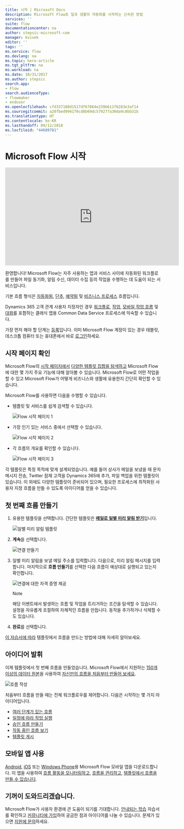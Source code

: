 ```yaml
---
title: 시작 | Microsoft Docs
description: Microsoft Flow로 일과 생활의 자동화를 시작하는 신속한 방법
services: ''
suite: flow
documentationcenter: na
author: stepsic-microsoft-com
manager: kvivek
editor: ''
tags: ''
ms.service: flow
ms.devlang: na
ms.topic: hero-article
ms.tgt_pltfrm: na
ms.workload: na
ms.date: 10/31/2017
ms.author: stepsic
search.app:
- Flow
search.audienceType:
- flowmaker
- enduser
ms.openlocfilehash: cfd337180d1517df67864e239b611f6283e3af14
ms.sourcegitcommit: a20fbed9941f0cd8b69dc579277a30da9c8bb31b
ms.translationtype: HT
ms.contentlocale: ko-KR
ms.lasthandoff: 09/12/2018
ms.locfileid: "44689781"
---
```

# <a name="get-started-with-microsoft-flow"></a>Microsoft Flow 시작 #

<iframe width="560" height="315" src="https://www.youtube.com/embed/iMteXfAvDSE?list=PL8nfc9haGeb55I9wL9QnWyHp3ctU2_ThF" frameborder="0" allowfullscreen></iframe>

환영합니다! Microsoft Flow는 자주 사용하는 앱과 서비스 사이에 자동화된 워크플로를 만들어 파일 동기화, 알림 수신, 데이터 수집 등의 작업을 수행하는 데 도움이 되는 서비스입니다.

기본 흐름 형식은 [자동화됨](get-started-logic-flow.md), [단추](introduction-to-button-flows.md), [예약됨](run-scheduled-tasks.md) 및 [비즈니스 프로세스](business-process-flows-overview.md) 흐름입니다.

Dynamics 365 고객 관계 사용자 지정자인 경우 [워크플로](configure-workflow-steps.md), [작업](create-actions.md), [모바일 작업 흐름](create-mobile-task-flow.md) 및 [대화](use-cds-for-apps-dialogs.md)를 포함하는 클래식 앱용 Common Data Service 프로세스에 익숙할 수 있습니다.

가장 먼저 해야 할 단계는 [등록](sign-up-sign-in.md)입니다. 이미 Microsoft Flow 계정이 있는 경우 태블릿, 데스크톱 컴퓨터 또는 휴대폰에서 바로 [로그인](https://flow.microsoft.com/signin)하세요.

## <a name="check-out-the-start-page"></a>시작 페이지 확인 ##

Microsoft Flow의 [시작 페이지에서](https://flow.microsoft.com) [다양한 템플릿 집합을 탐색하고](https://flow.microsoft.com/templates) Microsoft Flow에 대한 몇 가지 주요 기능에 대해 알아볼 수 있습니다. Microsoft Flow로 어떤 작업을 할 수 있고 Microsoft Flow가 어떻게 비즈니스와 생활에 유용한지 간단히 확인할 수 있습니다.

Microsoft Flow를 사용하면 다음을 수행할 수 있습니다.

- 템플릿 및 서비스를 쉽게 검색할 수 있습니다.

    ![Flow 시작 페이지 1](./media/getting-started/flowhome1.png)

- 가장 인기 있는 서비스 중에서 선택할 수 있습니다.

    ![Flow 시작 페이지 2](./media/getting-started/flowhome2.png)

- 각 흐름의 개요를 확인할 수 있습니다.

    ![Flow 시작 페이지 3](./media/getting-started/flowhome3.png)

각 템플릿은 특정 목적에 맞게 설계되었습니다. 예를 들어 상사가 메일을 보냈을 때 문자 메시지 전송, Twitter 잠재 고객을 Dynamics 365에 추가, 파일 백업을 위한 템플릿이 있습니다. 이 외에도 다양한 템플릿이 준비되어 있으며, 필요한 프로세스에 최적화된 사용자 지정 흐름을 만들 수 있도록 아이디어를 얻을 수 있습니다.

## <a name="create-your-first-flow"></a>첫 번째 흐름 만들기 ##

1. 유용한 템플릿을 선택합니다. 간단한 템플릿은 [**메일로 일별 미리 알림 받기**](https://flow.microsoft.com/galleries/public/templates/45a3399aa29345308f08b6db0a9c85b9/)입니다.

    ![일별 미리 알림 템플릿](./media/getting-started/template-details.png)

1. **계속**을 선택합니다.

    ![연결 만들기](./media/getting-started/create-connection.png)

1. 일별 미리 알림을 보낼 메일 주소를 입력합니다. 다음으로, 미리 알림 메시지를 입력합니다. 마지막으로 **흐름 만들기**를 선택한 다음 흐름이 예상대로 실행되고 있는지 확인합니다.

    ![연결에 대한 자격 증명 제공](./media/getting-started/configure-email-details.png)

    > [!NOTE]
    > 해당 이벤트에서 발생하는 흐름 및 작업을 트리거하는 조건을 탐색할 수 있습니다. 설정을 자유롭게 조절하여 자체적인 흐름을 만듭니다. 동작을 추가하거나 삭제할 수도 있습니다.

1. **완료**를 선택합니다.

[이 자습서에 따라](get-started-logic-template.md) 템플릿에서 흐름을 만드는 방법에 대해 자세히 알아보세요.

## <a name="get-creative"></a>아이디어 발휘 ##

이제 템플릿에서 첫 번째 흐름을 만들었습니다. Microsoft Flow에서 지원하는 [150개 이상의 데이터 원본](https://flow.microsoft.com/connectors/)을 사용하여 [자신만의 흐름을 처음부터 만들어 보세요](get-started-logic-flow.md).

![흐름 작성 ](./media/getting-started/build-a-flow.png)

처음부터 흐름을 만들 때는 전체 워크플로우를 제어합니다. 다음은 시작하는 몇 가지 아이디어입니다.

- [여러 단계가 있는 흐름](multi-step-logic-flow.md)
- [일정에 따라 작업 실행](run-scheduled-tasks.md)
- [승인 흐름 만들기](wait-for-approvals.md)
- [작동 중인 흐름 보기](see-a-flow-run.md)
- [템플릿 게시](publish-a-template.md)

## <a name="use-the-mobile-app"></a>모바일 앱 사용 ##

[Android](https://aka.ms/flowmobiledocsandroid), [iOS](https://aka.ms/flowmobiledocsios) 또는 [Windows Phone](https://aka.ms/flowmobilewindows)용 Microsoft Flow 모바일 앱을 다운로드합니다. 이 앱을 사용하여 [흐름 활동을 모니터링하고](mobile-monitor-activity.md), [흐름을 관리하고](mobile-manage-flows.md), [템플릿에서 흐름을 만들 수 있습니다](mobile-create-flow.md).

## <a name="were-here-to-help"></a>기꺼이 도와드리겠습니다. ##

Microsoft Flow가 사용자 환경에 큰 도움이 되기를 기대합니다. [안내되는 학습](https://flow.microsoft.com/guided-learning/) 자습서를 확인하고 [커뮤니티에 가입](http://go.microsoft.com/fwlink/?LinkID=787467)하여 궁금한 점과 아이디어를 나눌 수 있습니다. 문제가 있으면 [지원에 문의](http://go.microsoft.com/fwlink/?LinkID=787479)하세요.
